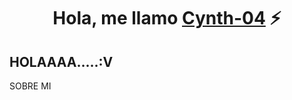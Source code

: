 <div align="center">
<h1 align="center">Hola, me llamo <a href="https://cynth-04">Cynth-04</a> ⚡</h1>
</div>
<ing src="![foto margaritas](https://github.com/user-attachments/assets/3f825772-9d38-423f-a79f-c3513dfe508b)">

## HOLAAAA.....:V
SOBRE MI



<!--
**Cynth-04/Cynth-04** is a ✨ _special_ ✨ repository because its `README.md` (this file) appears on your GitHub profile.

Here are some ideas to get you started

- 🔭 I’m currently working on ...
- 🌱 I’m currently learning ...
- 👯 I’m looking to collaborate on ...
- 🤔 I’m looking for help with ...
- 💬 Ask me about ...
- 📫 How to reach me: ...
- 😄 Pronouns: ...
- ⚡ Fun fact: ...
-->
